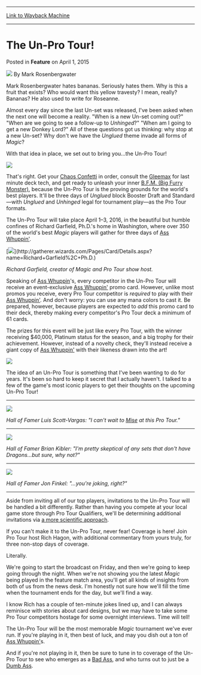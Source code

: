 
---
[Link to Wayback Machine](https://web.archive.org/web/20150405021652/http://magic.wizards.com/en/articles/archive/feature/un-pro-tour-2015-04-01)

[_metadata_:wayback_url]:- "http://magic.wizards.com/en/articles/archive/feature/un-pro-tour-2015-04-01"
[_metadata_:wayback_raw_url]:- "https://web.archive.org/web/20150405021652id_/http://magic.wizards.com/en/articles/archive/feature/un-pro-tour-2015-04-01"
[_metadata_:wayback_capture_timestamp]:- "2015-04-05 02:16:52+00:00"
[_metadata_:generator]:- "Drupal 7 (http://drupal.org)"
[_metadata_:description]:- "Unleash your inner Bad Ass at the Un-Pro Tour April 1–3, 2016."
[_metadata_:publish_date]:- "2015-04-01"
---


The Un-Pro Tour!
================



 Posted in **Feature**
 on April 1, 2015 






![](https://media.magic.wizards.com/styles/auth_small/public/images/person/Mark_Rosenbergwater.jpg)
By Mark Rosenbergwater




 Mark Rosenbergwater hates bananas. Seriously hates them. Why is this a fruit that exists? Who would want this yellow travesty? I mean, really? Bananas? He also used to write for Roseanne. 





Almost every day since the last Un-set was released, I've been asked when the next one will become a reality. "When is a new Un-set coming out?" "When are we going to see a follow-up to *Unhinged*?" "When am I going to get a new Donkey Lord?" All of these questions got us thinking: why stop at a new Un-set? Why don't we have the *Unglued* theme invade all forms of *Magic*?



With that idea in place, we set out to bring you...the Un-Pro Tour!



![](https://media.wizards.com/2015/images/daily/unprotour.png)



That's right. Get your [Chaos Confetti](http://gatherer.wizards.com/Pages/Card/Details.aspx?name=Chaos+Confetti) in order, consult the [Gleemax](http://gatherer.wizards.com/Pages/Card/Details.aspx?name=Gleemax) for last minute deck tech, and get ready to unleash your inner [B.F.M. (Big Furry Monster)](http://gatherer.wizards.com/Pages/Card/Details.aspx?name=B.F.M.+%28Big+Furry+Monster%29), because the Un-Pro Tour is the proving grounds for the world's best players. It'll be three days of *Unglued* block Booster Draft and Standard—with *Unglued* and *Unhinged* legal for tournament play—as the Pro Tour formats.



The Un-Pro Tour will take place April 1–3, 2016, in the beautiful but humble confines of Richard Garfield, Ph.D.'s home in Washington, where over 350 of the world's best *Magic* players will gather for three days of [Ass Whuppin'](http://gatherer.wizards.com/Pages/Card/Details.aspx?name=Ass+Whuppin%27).


[![](http://gatherer.wizards.com/Handlers/Image.ashx?type=card&name=Richard+Garfield%2C+Ph.D.)](http://gatherer.wizards.com/Pages/Card/Details.aspx?name=Richard+Garfield%2C+Ph.D.)



*Richard Garfield, creator of Magic and Pro Tour show host.*



Speaking of [Ass Whuppin](http://gatherer.wizards.com/Pages/Card/Details.aspx?name=Ass+Whuppin)'s, every competitor in the Un-Pro Tour will receive an event-exclusive [Ass Whuppin'](http://gatherer.wizards.com/Pages/Card/Details.aspx?name=Ass+Whuppin%27) promo card. However, unlike most promos you receive, every Pro Tour competitor is *required* to play with their [Ass Whuppin'](http://gatherer.wizards.com/Pages/Card/Details.aspx?name=Ass+Whuppin%27). And don't worry: you can use any mana colors to cast it. Be prepared, however, because players are expected to *add* this promo card to their deck, thereby making every competitor's Pro Tour deck a minimum of 61 cards.



The prizes for this event will be just like every Pro Tour, with the winner receiving $40,000, Platinum status for the season, and a big trophy for their achievement. However, instead of a novelty check, they'll instead receive a giant copy of [Ass Whuppin'](http://gatherer.wizards.com/Pages/Card/Details.aspx?name=Ass+Whuppin%27) with their likeness drawn into the art!



![](https://media.wizards.com/2015/images/daily/ass_whoopin_giant.jpg)



The idea of an Un-Pro Tour is something that I've been wanting to do for years. It's been so hard to keep it secret that I actually haven't. I talked to a few of the game's most iconic players to get their thoughts on the upcoming Un-Pro Tour!





---

![](https://media.wizards.com/2015/images/daily/lsv_main.jpg)


*Hall of Famer Luis Scott-Vargas: "I can't wait to [Mise](http://gatherer.wizards.com/Pages/Card/Details.aspx?name=Mise) at this Pro Tour."*





---

![](https://media.wizards.com/2015/images/daily/kibler_profile.jpg)


*Hall of Famer Brian Kibler: "I'm pretty skeptical of any sets that don't have Dragons…but sure, why not?"*





---

![](https://media.wizards.com/2015/images/daily/Jon_Finkel.jpg)


*Hall of Famer Jon Finkel: "…you're joking, right?"*





---

Aside from inviting all of our top players, invitations to the Un-Pro Tour will be handled a bit differently. Rather than having you compete at your local game store through Pro Tour Qualifiers, we'll be determining additional invitations via [a more scientific approach](http://gatherer.wizards.com/Pages/Card/Details.aspx?multiverseid=9771).



If you can't make it to the Un-Pro Tour, never fear! Coverage is here! Join Pro Tour host Rich Hagon, with additional commentary from yours truly, for three non-stop days of coverage.



Literally.



We're going to start the broadcast on Friday, and then we're going to keep going through the night. When we're not showing you the latest *Magic* being played in the feature match area, you'll get all kinds of insights from both of us from the news desk. I'm honestly not sure how we'll fill the time when the tournament ends for the day, but we'll find a way.



I know Rich has a couple of ten-minute jokes lined up, and I can always reminisce with stories about card designs, but we may have to take some Pro Tour competitors hostage for some overnight interviews. Time will tell!



The Un-Pro Tour will be the most memorable *Magic* tournament we've ever run. If you're playing in it, then best of luck, and may you dish out a ton of [Ass Whuppin'](http://gatherer.wizards.com/Pages/Card/Details.aspx?name=Ass+Whuppin%27)s.



And if you're not playing in it, then be sure to tune in to coverage of the Un-Pro Tour to see who emerges as a [Bad Ass](http://gatherer.wizards.com/Pages/Card/Details.aspx?name=Bad+Ass), and who turns out to just be a [Dumb Ass](http://gatherer.wizards.com/Pages/Card/Details.aspx?name=Dumb+Ass).








